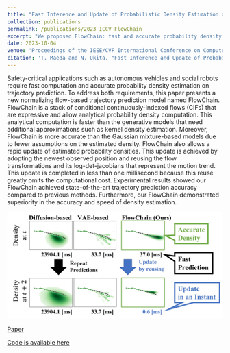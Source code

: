 ```yaml
---
title: "Fast Inference and Update of Probabilistic Density Estimation on Trajectory Prediction"
collection: publications
permalink: /publications/2023_ICCV_FlowChain
excerpt: "We proposed FlowChain: fast and accurate probability density estimation on time-series data based on Normalizing Flow." 
date: 2023-10-04
venue: 'Proceedings of the IEEE/CVF International Conference on Computer Vision.'
citation: 'T. Maeda and N. Ukita, "Fast Inference and Update of Probabilistic Density Estimation on Trajectory Prediction" ICCV2023'
---
```

Safety-critical applications such as autonomous vehicles and social robots require fast computation and accurate probability density estimation on trajectory prediction. To address both requirements, this paper presents a new normalizing flow-based trajectory prediction model named FlowChain. FlowChain is a stack of conditional continuously-indexed flows (CIFs) that are expressive and allow analytical probability density computation. This analytical computation is faster than the generative models that need additional approximations such as kernel density estimation. Moreover, FlowChain is more accurate than the Gaussian mixture-based models due to fewer assumptions on the estimated density. FlowChain also allows a rapid update of estimated probability densities. This update is achieved by adopting the newest observed position and reusing the flow transformations and its log-det-jacobians that represent the motion trend. This update is completed in less than one millisecond because this reuse greatly omits the computational cost. Experimental results showed our FlowChain achieved state-of-the-art trajectory prediction accuracy compared to previous methods. Furthermore, our FlowChain demonstrated superiority in the accuracy and speed of density estimation.

![Method Overview](/images/overview_FlowChain_iccv2023.jpg)

[Paper](https://arxiv.org/abs/2308.08824)

[Code is available here](https://github.com/meaten/FlowChain-ICCV2023)